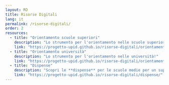 ```yaml
---
layout: RD
title: Risorse Digitali
lang: it
permalink: /risorse-digitali/
order: 2
resources:
  - title: "Orientamento scuole superiori"
    description: "Lo strumento per l'orientamento nelle scuole superiori!"
    link: "https://progetto-upid.github.io/risorse-digitali/orientamento/superiori/"
  - title: "Orientamento università"
    description: "Lo strumento per l'orientamento nelle università!"
    link: "https://progetto-upid.github.io/risorse-digitali/orientamento/universita/"
  - title: "Dispense"
    description: "Scopri le **dispense** per le scuole medie per un supporto a 365°!"
    link: "https://progetto-upid.github.io/risorse-digitali/dispense/"
---
```

